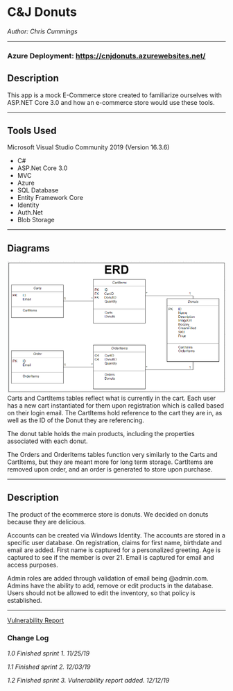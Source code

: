 # C&J Donuts

*Author: Chris Cummings*

----

### Azure Deployment: https://cnjdonuts.azurewebsites.net/

## Description
This app is a mock E-Commerce store created to familiarize ourselves with
ASP.NET Core 3.0 and how an e-commerce store would use these tools.


---

## Tools Used
Microsoft Visual Studio Community 2019 (Version 16.3.6)

- C#
- ASP.Net Core 3.0
- MVC
- Azure
- SQL Database
- Entity Framework Core
- Identity
- Auth.Net
- Blob Storage

---

## Diagrams

![Entity Relational Diagram](assets/diagrams/ERD.png)
Carts and CartItems tables reflect what is currently in the cart. Each user has a new cart instantiated for them
upon registration which is called based on their login email.  The CartItems hold reference to the cart they are in,
as well as the ID of the Donut they are referencing.

The donut table holds the main products, including the properties associated with each donut.

The Orders and OrderItems tables function very similarly to the Carts and CartItems, but they are meant more for
long term storage. CartItems are removed upon order, and an order is generated to store upon purchase.

---


## Description

The product of the ecommerce store is donuts. We decided on donuts because they are delicious.

Accounts can be created via Windows Identity. The accounts are stored in
a specific user database. On registration, claims for first name, birthdate
and email are added. First name is captured for a personalized greeting. Age is captured to see if the member is over 21.
Email is captured for email and access purposes.

Admin roles are added through validation of email being @admin.com. Admins have the ability to add, remove or edit
products in the database. Users should not be allowed to edit the inventory, so that policy is established. 


---

[Vulnerability Report](https://github.com/cdcummings10/DonutsEcommerceStore/blob/master/vulnerability-report.md)

### Change Log 

*1.0 Finished sprint 1. 11/25/19*

*1.1 Finished sprint 2. 12/03/19*

*1.2 Finished sprint 3. Vulnerability report added. 12/12/19*

